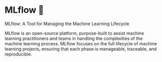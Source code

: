 # MLflow 🌊
MLflow: A Tool for Managing the Machine Learning Lifecycle


MLflow is an open-source platform, purpose-built to assist machine learning practitioners and teams in handling the complexities of the machine learning process. MLflow focuses on the full lifecycle of machine learning projects, ensuring that each phase is manageable, traceable, and reproducible.
